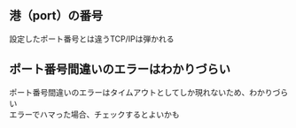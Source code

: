 ## 港（port）の番号

設定したポート番号とは違うTCP/IPは弾かれる

## ポート番号間違いのエラーはわかりづらい

ポート番号間違いのエラーはタイムアウトとしてしか現れないため、わかりづらい  
エラーでハマった場合、チェックするとよいかも  
